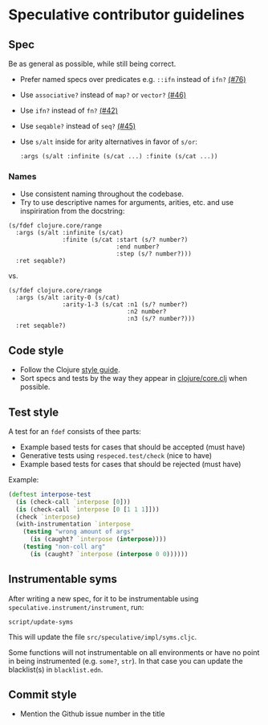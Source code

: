 # Speculative contributor guidelines

## Spec

Be as general as possible, while still being correct.

* Prefer named specs over predicates e.g. `::ifn` instead of `ifn?` [(#76)](https://github.com/borkdude/speculative/issues/76)
* Use `associative?` instead of `map?` or `vector?` [(#46)](https://github.com/borkdude/speculative/issues/46)
* Use `ifn?` instead of `fn?` [(#42)](https://github.com/borkdude/speculative/issues/42)
* Use `seqable?` instead of `seq?` [(#45)](https://github.com/borkdude/speculative/issues/45)


* Use `s/alt` inside for arity alternatives in favor of `s/or`:

      :args (s/alt :infinite (s/cat ...) :finite (s/cat ...))

### Names

* Use consistent naming throughout the codebase.
* Try to use descriptive names for arguments, arities, etc. and use inspiriration from the docstring:

```
(s/fdef clojure.core/range
  :args (s/alt :infinite (s/cat)
               :finite (s/cat :start (s/? number?)
                              :end number?
                              :step (s/? number?)))
  :ret seqable?)
```

vs.

```
(s/fdef clojure.core/range
  :args (s/alt :arity-0 (s/cat)
               :arity-1-3 (s/cat :n1 (s/? number?)
                                 :n2 number?
                                 :n3 (s/? number?)))
  :ret seqable?)
```

## Code style

* Follow the Clojure [style guide](https://github.com/bbatsov/clojure-style-guide).
* Sort specs and tests by the way they appear in
  [clojure/core.clj](https://github.com/clojure/clojure/blob/master/src/clj/clojure/core.clj)
  when possible.

## Test style

A test for an `fdef` consists of thee parts:

* Example based tests for cases that should be accepted (must have)
* Generative tests using `respeced.test/check` (nice to have)
* Example based tests for cases that should be rejected (must have)

Example:

``` clojure
(deftest interpose-test
  (is (check-call `interpose [0]))
  (is (check-call `interpose [0 [1 1 1]]))
  (check `interpose)
  (with-instrumentation `interpose
    (testing "wrong amount of args"
      (is (caught? `interpose (interpose))))
    (testing "non-coll arg"
      (is (caught? `interpose (interpose 0 0))))))
```

## Instrumentable syms

After writing a new spec, for it to be instrumentable using
`speculative.instrument/instrument`, run:

    script/update-syms

This will update the file `src/speculative/impl/syms.cljc`.

Some functions will not instrumentable on all environments or have no point in
being instrumented (e.g. `some?`, `str`). In that case you can update the
blacklist(s) in `blacklist.edn`.

## Commit style

* Mention the Github issue number in the title
